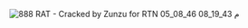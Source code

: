 ![  888 RAT - Cracked by Zunzu for RTN   05_08_46 08_19_43 م](https://github.com/user-attachments/assets/f395f60b-f6ed-4ef1-ab9f-4c2fdea72bb3)
